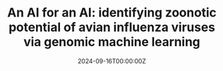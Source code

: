 ---
title: "An AI for an AI: identifying zoonotic potential of avian influenza viruses via genomic machine learning"
authors:
- lbrierley
- Joaquin Mould-Quevedo
- Matthew Baylis
date: "2024-09-16T00:00:00Z"
doi: "10.1101/2025.09.16.676011"

# Schedule page publish date (NOT publication's date).
publishDate: "2017-01-01T00:00:00Z"

# Publication type.
# Accepts a single type but formatted as a YAML list (for Hugo requirements).
# Enter a publication type from the CSL standard.
publication_types: ["article"]

# Publication name and optional abbreviated publication name.
publication: ""
publication_short: ""

categories:
  - Evolution
featured: false

links:
- name: Full text
  url: https://www.biorxiv.org/content/10.1101/2025.09.16.676011v1
url_code: https://github.com/lbrierley/ai_for_ai/
url_dataset: https://zenodo.org/records/17068425
url_poster: ''
url_project: ''
url_slides: ''
url_source: ''
url_video: ''

# Featured image
# To use, add an image named `featured.jpg/png` to your page's folder. 
image:
  placement: 1
  caption: Predicted zoonotic probability for test sequences from avian subtypes (blue) and known zoonoses (red).
  preview_only: false

# Associated Projects (optional).
#   Associate this publication with one or more of your projects.
#   Simply enter your project's folder or file name without extension.
#   E.g. `internal-project` references `content/project/internal-project/index.md`.
#   Otherwise, set `projects: []`.
projects:
- []
---